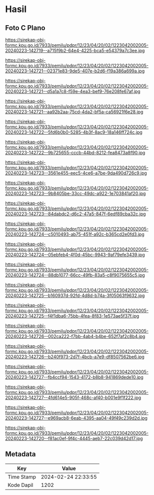 # Hasil

## Foto C Plano

https://sirekap-obj-formc.kpu.go.id/7933/pemilu/pdpr/12/23/04/20/02/1223042002005-20240223-142719--a715f9b2-64e4-4225-bca5-e54379a7c3ee.jpg

https://sirekap-obj-formc.kpu.go.id/7933/pemilu/pdpr/12/23/04/20/02/1223042002005-20240223-142721--02371e83-9de5-407e-b2d6-f19a386a699a.jpg

https://sirekap-obj-formc.kpu.go.id/7933/pemilu/pdpr/12/23/04/20/02/1223042002005-20240223-142721--d5a1a7c8-f59e-4ea3-bef9-76e208fe67af.jpg

https://sirekap-obj-formc.kpu.go.id/7933/pemilu/pdpr/12/23/04/20/02/1223042002005-20240223-142721--aa92b2aa-75cd-4da2-bf5a-ca56921f6e28.jpg

https://sirekap-obj-formc.kpu.go.id/7933/pemilu/pdpr/12/23/04/20/02/1223042002005-20240223-142722--5fd6b0b0-5285-4b3f-8ac9-18a146ff724c.jpg

https://sirekap-obj-formc.kpu.go.id/7933/pemilu/pdpr/12/23/04/20/02/1223042002005-20240223-142722--9b725655-cccb-44bd-8212-fea8473a8f90.jpg

https://sirekap-obj-formc.kpu.go.id/7933/pemilu/pdpr/12/23/04/20/02/1223042002005-20240223-142723--3561e455-eec5-4ce6-a7be-9da490d726c9.jpg

https://sirekap-obj-formc.kpu.go.id/7933/pemilu/pdpr/12/23/04/20/02/1223042002005-20240223-142723--9b8405be-33cc-49dc-a922-1e703841af20.jpg

https://sirekap-obj-formc.kpu.go.id/7933/pemilu/pdpr/12/23/04/20/02/1223042002005-20240223-142723--84dabdc2-d6c2-47a5-847f-6edf89cba32c.jpg

https://sirekap-obj-formc.kpu.go.id/7933/pemilu/pdpr/12/23/04/20/02/1223042002005-20240223-142724--c5010493-ab75-451f-a92c-b365cd2e0fd3.jpg

https://sirekap-obj-formc.kpu.go.id/7933/pemilu/pdpr/12/23/04/20/02/1223042002005-20240223-142724--05ebfeb4-4f0d-45bc-9943-9af79efe3439.jpg

https://sirekap-obj-formc.kpu.go.id/7933/pemilu/pdpr/12/23/04/20/02/1223042002005-20240223-142724--88db1077-66cc-49fb-83a5-c8f9075655c5.jpg

https://sirekap-obj-formc.kpu.go.id/7933/pemilu/pdpr/12/23/04/20/02/1223042002005-20240223-142725--b160937d-92fd-4d8d-b74a-3f05063f9632.jpg

https://sirekap-obj-formc.kpu.go.id/7933/pemilu/pdpr/12/23/04/20/02/1223042002005-20240223-142725--f4f1dba6-75bb-4fea-8f83-1e573ae5f37f.jpg

https://sirekap-obj-formc.kpu.go.id/7933/pemilu/pdpr/12/23/04/20/02/1223042002005-20240223-142726--002ca222-f7bb-4ab4-b4be-652f7af2c8b4.jpg

https://sirekap-obj-formc.kpu.go.id/7933/pemilu/pdpr/12/23/04/20/02/1223042002005-20240223-142726--b240f973-2d7f-4bcb-a7e9-df8507562be6.jpg

https://sirekap-obj-formc.kpu.go.id/7933/pemilu/pdpr/12/23/04/20/02/1223042002005-20240223-142727--fb4ccf94-1543-4172-b8b8-941869dede10.jpg

https://sirekap-obj-formc.kpu.go.id/7933/pemilu/pdpr/12/23/04/20/02/1223042002005-20240223-142727--4fd614e5-905f-468c-af40-b001e9f1f222.jpg

https://sirekap-obj-formc.kpu.go.id/7933/pemilu/pdpr/12/23/04/20/02/1223042002005-20240223-142727--e969acb8-6eab-4395-aa04-49f49c239d2d.jpg

https://sirekap-obj-formc.kpu.go.id/7933/pemilu/pdpr/12/23/04/20/02/1223042002005-20240223-142720--f81ac0ef-9f4c-4445-aeb7-22c039d42d17.jpg


## Metadata

| Key        | Value               |
| ---------- | ------------------- |
| Time Stamp | 2024-02-24 22:33:55 |
| Kode Dapil | 1202                |



